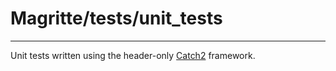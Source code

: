 # Magritte/tests/unit_tests
---------------------------

Unit tests written using the header-only [Catch2](https://github.com/catchorg/Catch2) framework.
